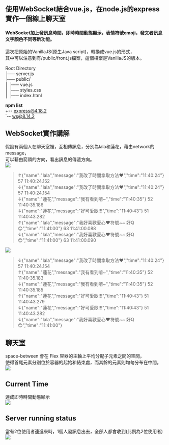 ## 使用WebSocket結合vue.js，在node.js的express實作一個線上聊天室
#### WebSocket加上發訊息時間，即時時間動態顯示，表情符號emoji，發文者訊息文字顏色不同等新功能。
這次把原始的VanillaJS(原生Java script)，轉換成vue.js的形式，<br />
其中可以注意到有/public/front.js檔案，這個檔案是VanillaJS的版本。

Root Directory<br />
├── server.js<br />
├── public/<br />
│    ├── vue.js<br />
│    ├── styles.css<br />
│    ├── index.html<br />
  
**npm list** <br />
+-- express@4.18.2 <br />
`-- ws@8.14.2 <br />

## WebSocket實作講解
假設有兩個人在聊天室裡，互相傳訊息，分別為lala和蓮花，藉由network的message，<br />
可以藉由箭頭的方向，看出訊息的傳遞方向。<br />
![](https://raw.githubusercontent.com/weitsung50110/WebSocketwithNodeJSandVue/main/github_images/25.png)
>↑{"name":"lala","message":"我改了時間拿取方法❤️","time":"11:40:24"}	57	11:40:24.152 <br />
↓{"name":"lala","message":"我改了時間拿取方法❤️","time":"11:40:24"}	57	11:40:24.154 <br />
↓{"name":"蓮花","message":"我有看到唷~","time":"11:40:35"}	52	11:40:35.186 <br />
↓{"name":"蓮花","message":"好可愛歐!!!","time":"11:40:43"}	51	11:40:43.282 <br />
↑{"name":"lala","message":"我好喜歡愛心❤️符號~~ 好Q😊","time":"11:41:00"}	63	11:41:00.088 <br />
↓{"name":"lala","message":"我好喜歡愛心❤️符號~~ 好Q😊","time":"11:41:00"}	63	11:41:00.090 <br />

![](https://raw.githubusercontent.com/weitsung50110/WebSocketwithNodeJSandVue/main/github_images/26.png)
>↓{"name":"lala","message":"我改了時間拿取方法❤️","time":"11:40:24"}	57	11:40:24.154<br />
↑{"name":"蓮花","message":"我有看到唷~","time":"11:40:35"}	52	11:40:35.183<br />
↓{"name":"蓮花","message":"我有看到唷~","time":"11:40:35"}	52	11:40:35.185<br />
↑{"name":"蓮花","message":"好可愛歐!!!","time":"11:40:43"}	51	11:40:43.279<br />
↓{"name":"蓮花","message":"好可愛歐!!!","time":"11:40:43"}	51	11:40:43.282<br />
↓{"name":"lala","message":"我好喜歡愛心❤️符號~~ 好Q😊","time":"11:41:00"}<br />

## 聊天室
space-between 會在 Flex 容器的主軸上平均分配子元素之間的空間， <br />
使得首尾元素分別位於容器的起始和結束處，而其餘的元素則均勻分布在中間。<br />
![](https://raw.githubusercontent.com/weitsung50110/WebSocketwithNodeJSandVue/main/github_images/23.png)

## Current Time
達成即時時間動態顯示 <br />
![](https://raw.githubusercontent.com/weitsung50110/WebSocketwithNodeJSandVue/main/github_images/24.png)

## Server running status
當有2位使用者連進來時，1個人發訊息出去，全部人都會收到(此例為2位使用者) <br />
![](https://raw.githubusercontent.com/weitsung50110/WebSocketwithNodeJSandVue/main/github_images/32.png)

